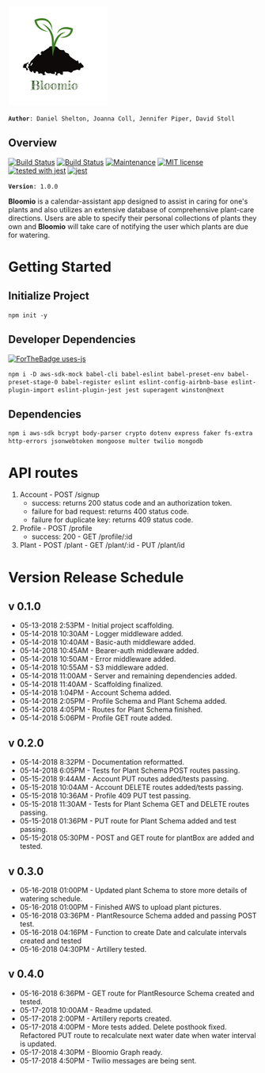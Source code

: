 ![bloomio-logo](./src/assets/bloomio-logo.png)

**```Author```**```: Daniel Shelton, Joanna Coll, Jennifer Piper, David Stoll```


## Overview
[![Build Status](https://travis-ci.org/Bloomio/Bloomio-backend.svg?branch=staging)](https://travis-ci.org/Bloomio/Bloomio-backend)
[![Build Status](https://travis-ci.org/Bloomio/Bloomio-backend.svg?branch=master)](https://travis-ci.org/Bloomio/Bloomio-backend)
[![Maintenance](https://img.shields.io/badge/Maintained%3F-yes-green.svg)](https://github.com/Bloomio/Bloomio-backend/network)
[![MIT license](https://img.shields.io/badge/License-MIT-blue.svg)](https://github.com/Bloomio/Bloomio-backend)
[![tested with jest](https://img.shields.io/badge/tested_with-jest-99424f.svg)](https://github.com/Bloomio/Bloomio-backend)
[![jest](https://facebook.github.io/jest/img/jest-badge.svg)](https://github.com/Bloomio/Bloomio-backend)

**```Version```**```: 1.0.0```

**Bloomio** is a calendar-assistant app designed to assist in caring for one's plants and also utilizes an extensive database of comprehensive plant-care directions. Users are able to specify their personal collections of plants they own and **Bloomio** will take care of notifying the user which plants are due for watering. 

# Getting Started

## Initialize Project
```
npm init -y
```
## Developer Dependencies
[![ForTheBadge uses-js](http://ForTheBadge.com/images/badges/uses-js.svg)](http://ForTheBadge.com)

```
npm i -D aws-sdk-mock babel-cli babel-eslint babel-preset-env babel-preset-stage-0 babel-register eslint eslint-config-airbnb-base eslint-plugin-import eslint-plugin-jest jest superagent winston@next
```
## Dependencies
```
npm i aws-sdk bcrypt body-parser crypto dotenv express faker fs-extra http-errors jsonwebtoken mongoose multer twilio mongodb 
```

# API routes
  1. Account
    - POST /signup
      - success: returns 200 status code and an authorization token.
      - failure for bad request: returns 400 status code.
      - failure for duplicate key: returns 409 status code.
  2. Profile
    - POST /profile
     - success: 200 
    - GET /profile/:id
  3. Plant
    - POST /plant
    - GET /plant/:id
    - PUT /plant/id

# Version Release Schedule

## v 0.1.0
- 05-13-2018 2:53PM - Initial project scaffolding.
- 05-14-2018 10:30AM - Logger middleware added.
- 05-14-2018 10:40AM - Basic-auth middleware added.
- 05-14-2018 10:45AM - Bearer-auth middleware added.
- 05-14-2018 10:50AM - Error middleware added.
- 05-14-2018 10:55AM - S3 middleware added.
- 05-14-2018 11:00AM - Server and remaining dependencies added.
- 05-14-2018 11:40AM - Scaffolding finalized.
- 05-14-2018 1:04PM - Account Schema added.
- 05-14-2018 2:05PM - Profile Schema and Plant Schema added.
- 05-14-2018 4:05PM - Routes for Plant Schema finished.
- 05-14-2018 5:06PM - Profile GET route added.

## v 0.2.0

- 05-14-2018 8:32PM - Documentation reformatted.
- 05-14-2018 6:05PM - Tests for Plant Schema POST routes passing.
- 05-15-2018 9:44AM - Account PUT routes added/tests passing.
- 05-15-2018 10:04AM - Account DELETE routes added/tests passing.
- 05-15-2018 10:36AM - Profile 409 PUT test passing.
- 05-15-2018 11:30AM - Tests for Plant Schema GET and DELETE routes passing.
- 05-15-2018 01:36PM - PUT route for Plant Schema added and test passing.
- 05-15-2018 05:30PM - POST and GET route for plantBox are added and tested.


## v 0.3.0
- 05-16-2018 01:00PM - Updated plant Schema to store more details of watering schedule.
- 05-16-2018 01:00PM - Finished AWS to upload plant pictures.
- 05-16-2018 03:36PM - PlantResource Schema added and passing POST test.
- 05-16-2018 04:16PM - Function to create Date and calculate intervals created and tested
- 05-16-2018 04:30PM - Artillery tested.

## v 0.4.0

- 05-16-2018 6:36PM - GET route for PlantResource Schema created and tested.
- 05-17-2018 10:00AM - Readme updated.
- 05-17-2018 2:00PM - Artillery reports created.
- 05-17-2018 4:00PM - More tests added. Delete posthook fixed. Refactored PUT route to recalculate next water date when water interval is updated.
- 05-17-2018 4:30PM - Bloomio Graph ready.
- 05-17-2018 4:50PM - Twilio messages are being sent.






